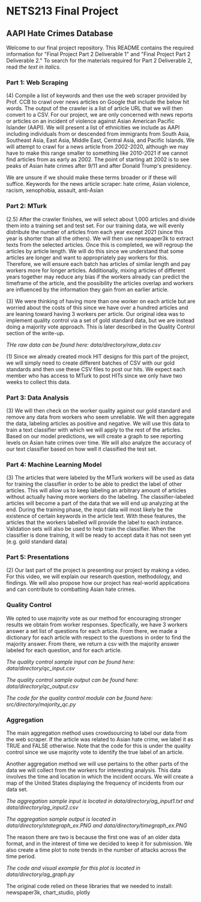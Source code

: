 # NETS213 Final Project
## AAPI Hate Crimes Database

Welcome to our final project repository.  This README contains the required information for "Final Project Part 2 Deliverable 1" and "Final Project Part 2 Deliverable 2."  To search for the materials required for Part 2 Deliverable 2, read *the text in italics.*

### Part 1: Web Scraping
(4) Compile a list of keywords and then use the web scraper provided by Prof. CCB to crawl over news articles on Google that include the below hit words. The output of the crawler is a list of article URL that we will then convert to a CSV. For our project, we are only concerned with news reports or articles on an incident of violence against Asian American Pacific Islander (AAPI). We will present a list of ethnicities we include as AAPI including individuals from or descended from immigrants from South Asia, Southeast Asia, East Asia, Middle East, Central Asia, and Pacific Islands. We will attempt to crawl for a news article from 2002-2020, although we may have to make this range smaller to something like 2010-2021 if we cannot find articles from as early as 2002. The point of starting att 2002 is to see peaks of Asian hate crimes after 9/11 and after Donald Trump's presidency. 

We are unsure if we should make these terms broader or if these will suffice.
Keywords for the news article scraper: hate crime, Asian violence, racism, xenophobia, assault, anti-Asian

### Part 2: MTurk
(2.5) After the crawler finishes, we will select about 1,000 articles and divide them into a training set and test set.  For our training data, we will evenly distribute the number of articles from each year except 2021 (since this year is shorter than all the others).  We will then use newspaper3k to extract texts from the selected articles. Once this is completed, we will regroup the articles by article length. We will do this since we understand that some articles are longer and want to appropriately pay workers for this. Therefore, we will ensure each batch has articles of similar length and pay workers more for longer articles. Additionally, mixing articles of different years together may reduce any bias if the workers already can predict the timeframe of the article, and the possibility the articles overlap and workers are influenced by the information they gain from an earlier article. 

(3) We were thinking of having more than one worker on each article but are worried about the costs of this since we have over a hundred articles and are leaning toward having 3 workers per article. Our original idea was to implement quality control via a set of gold standard data, but we are instead doing a majority vote approach.  This is later described in the Quality Control section of the write-up.

*THe raw data can be found here: data/directory/raw_data.csv*

(1) Since we already created mock HIT designs for this part of the project, we will simply need to create different batches of CSV with our gold standards and then use these CSV files to post our hits. We expect each member who has access to MTurk to post HITs since we only have two weeks to collect this data. 

### Part 3: Data Analysis
(3) We will then check on the worker quality against our gold standard and remove any data from workers who seem unreliable. We will then aggregate the data, labeling articles as positive and negative. We will use this data to train a text classifier with which we will apply to the rest of the articles.  Based on our model predictions, we will create a graph to see reporting levels on Asian hate crimes over time. We will also analyze the accuracy of our text classifier based on how well it classified the test set. 

### Part 4: Machine Learning Model
(3) The articles that were labeled by the MTurk workers will be used as data for training the classifier in order to be able to predict the label of other articles. This will allow us to keep labeling an arbitrary amount of articles without actually having more workers do the labeling. The classifier-labeled articles will become a part of the data that we will end up analyzing at the end. During the training phase, the input data will most likely be the existence of certain keywords in the article text. With these features, the articles that the workers labelled will provide the label to each instance. Validation sets will also be used to help train the classifier. When the classifier is done training, it will be ready to accept data it has not seen yet (e.g. gold standard data)

### Part 5: Presentations 
(2) Our last part of the project is presenting our project by making a video. For this video, we will explain our research question, methodology, and findings. We will also propose how our project has real-world applications and can contribute to combatting Asian hate crimes. 


### Quality Control
We opted to use majority vote as our method for encouraging stronger results we obtain from worker responses. Specfically, we have 3 workers answer a set list of questions for each article. From there, we made a dictionary for each article with respect to the questions in order to find the majority answer. From there, we return a csv with the majority answer labeled for each question, and for each article. 

*The quality control sample input can be found here: data/directory/qc_input.csv*

*The quality control sample output can be found here: data/directory/qc_output.csv*

*The code for the quality control module can be found here: src/directory/majority_qc.py*

### Aggregation

The main aggregation method uses crowdsourcing to label our data from the web scraper. If the article was related to Asian hate crime, we label it as TRUE and FALSE otherwise. Note that the code for this is under the quality control since we use majority vote to identify the true label of an article. 

Another aggregation method we will use pertains to the other parts of the data we will collect from the workers for interesting analysis. This data involves the time and location in which the incident occurs. We will create a map of the United States displaying the frequency of incidents from our data set. 

*The aggregation sample input is located in data/directory/ag_input1.txt and data/directory/ag_input2.csv*

*The aggregation sample output is located in data/directory/stategraph_ex.PNG and data/directory/timegraph_ex.PNG*

The reason there are two is because the first one was of an older data format, and in the interest of time we decided to keep it for submission. We also create a time plot to note trends in the number of attacks across the time period. 

*The code and visual example for this plot is located in data/directory/ag_graph.py*

The original code relied on these libraries that we needed to install: newspaper3k, chart_studio, plotly
